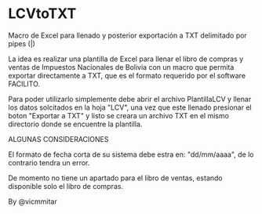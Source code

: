 # LCVtoTXT
Macro de Excel para llenado y posterior exportación a TXT delimitado por pipes (|)

La idea es realizar una plantilla de Excel para llenar el libro de compras y ventas de Impuestos Nacionales de Bolivia con un macro que permita exportar directamente a TXT, que es el formato requerido por el software FACILITO.

Para poder utilizarlo simplemente debe abrir el archivo PlantillaLCV y llenar los datos solcitados en la hoja "LCV", una vez que este llenado presionar el boton "Exportar a TXT" y listo se creara un archivo TXT en el mismo directorio donde se encuentre la plantilla.

ALGUNAS CONSIDERACIONES

El formato de fecha corta de su sistema debe estra en: "dd/mm/aaaa", de lo contrario tendra un error.

De momento no tiene un apartado para el libro de ventas, estando disponible solo el libro de compras.


By @vicmmitar
